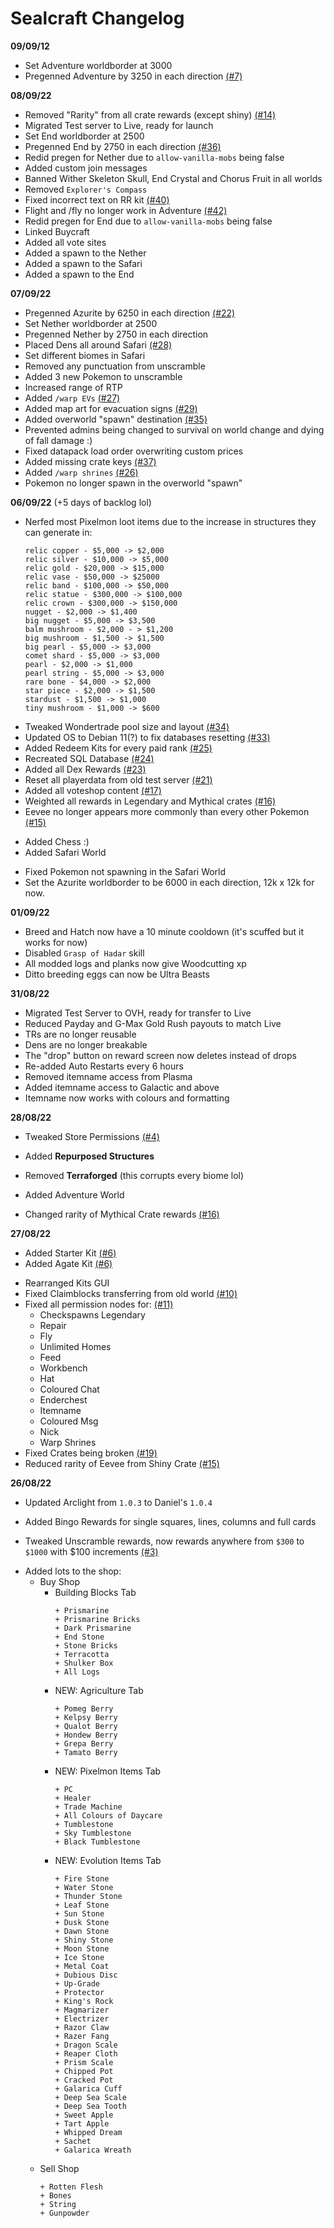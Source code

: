 # Sealcraft Changelog
**__09/09/12__**
- Set Adventure worldborder at 3000
- Pregenned Adventure by 3250 in each direction [(#7)](https://github.com/SansMe69/Sealcraft/issues/7)


**__08/09/22__**
- Removed "Rarity" from all crate rewards (except shiny) [(#14)](https://github.com/SansMe69/Sealcraft/issues/14)
- Migrated Test server to Live, ready for launch
- Set End worldborder at 2500
- Pregenned End by 2750 in each direction [(#36)](https://github.com/SansMe69/Sealcraft/issues/36)
- Redid pregen for Nether due to `allow-vanilla-mobs` being false
- Added custom join messages
- Banned Wither Skeleton Skull, End Crystal and Chorus Fruit in all worlds
- Removed `Explorer's Compass`
- Fixed incorrect text on RR kit [(#40)](https://github.com/SansMe69/Sealcraft/issues/40)
- Flight and /fly no longer work in Adventure [(#42)](https://github.com/SansMe69/Sealcraft/issues/42)
- Redid pregen for End due to `allow-vanilla-mobs` being false
- Linked Buycraft
- Added all vote sites
- Added a spawn to the Nether
- Added a spawn to the Safari
- Added a spawn to the End


**__07/09/22__**
- Pregenned Azurite by 6250 in each direction [(#22)](https://github.com/SansMe69/Sealcraft/issues/22)
- Set Nether worldborder at 2500
- Pregenned Nether by 2750 in each direction
- Placed Dens all around Safari [(#28)](https://github.com/SansMe69/Sealcraft/issues/28)
- Set different biomes in Safari
- Removed any punctuation from unscramble
- Added 3 new Pokemon to unscramble
- Increased range of RTP
- Added `/warp EVs` [(#27)](https://github.com/SansMe69/Sealcraft/issues/27)
- Added map art for evacuation signs [(#29)](https://github.com/SansMe69/Sealcraft/issues/27)
- Added overworld "spawn" destination [(#35)](https://github.com/SansMe69/Sealcraft/issues/35)
- Prevented admins being changed to survival on world change and dying of fall damage :)
- Fixed datapack load order overwriting custom prices
- Added missing crate keys [(#37)](https://github.com/SansMe69/Sealcraft/issues/37)
- Added `/warp shrines` [(#26)](https://github.com/SansMe69/Sealcraft/issues/26)
- Pokemon no longer spawn in the overworld "spawn"


**__06/09/22__** (+5 days of backlog lol)
- Nerfed most Pixelmon loot items due to the increase in structures they can generate in:
	```
	relic copper - $5,000 -> $2,000
	relic silver - $10,000 -> $5,000
	relic gold - $20,000 -> $15,000
	relic vase - $50,000 -> $25000
	relic band - $100,000 -> $50,000
	relic statue - $300,000 -> $100,000
	relic crown - $300,000 -> $150,000
	nugget - $2,000 -> $1,400
	big nugget - $5,000 -> $3,500
	balm mushroom - $2,000 - > $1,200
	big mushroom - $1,500 -> $1,500
	big pearl - $5,000 -> $3,000
	comet shard - $5,000 -> $3,000
	pearl - $2,000 -> $1,000
	pearl string - $5,000 -> $3,000
	rare bone - $4,000 -> $2,000
	star piece - $2,000 -> $1,500
	stardust - $1,500 -> $1,000
	tiny mushroom - $1,000 -> $600
	```
- Tweaked Wondertrade pool size and layout [(#34)](https://github.com/SansMe69/Sealcraft/issues/34)
- Updated OS to Debian 11(?) to fix databases resetting [(#33)](https://github.com/SansMe69/Sealcraft/issues/33)
- Added Redeem Kits for every paid rank [(#25)](https://github.com/SansMe69/Sealcraft/issues/25)
- Recreated SQL Database [(#24)](https://github.com/SansMe69/Sealcraft/issues/24)
- Added all Dex Rewards [(#23)](https://github.com/SansMe69/Sealcraft/issues/23)
- Reset all playerdata from old test server [(#21)](https://github.com/SansMe69/Sealcraft/issues/21)
- Added all voteshop content [(#17)](https://github.com/SansMe69/Sealcraft/issues/17)
- Weighted all rewards in Legendary and Mythical crates [(#16)](https://github.com/SansMe69/Sealcraft/issues/16)
- Eevee no longer appears more commonly than every other Pokemon [(#15)](https://github.com/SansMe69/Sealcraft/issues/15)
+ Added Chess :)
+ Added Safari World
- Fixed Pokemon not spawning in the Safari World
- Set the Azurite worldborder to be 6000 in each direction, 12k x 12k for now.


**__01/09/22__**
- Breed and Hatch now have a 10 minute cooldown (it's scuffed but it works for now)
- Disabled `Grasp of Hadar` skill
- All modded logs and planks now give Woodcutting xp
- Ditto breeding eggs can now be Ultra Beasts


**__31/08/22__**
- Migrated Test Server to OVH, ready for transfer to Live
- Reduced Payday and G-Max Gold Rush payouts to match Live
- TRs are no longer reusable
- Dens are no longer breakable
- The "drop" button on reward screen now deletes instead of drops
- Re-added Auto Restarts every 6 hours
- Removed itemname access from Plasma
- Added itemname access to Galactic and above
- Itemname now works with colours and formatting


**__28/08/22__**
- Tweaked Store Permissions [(#4)](https://github.com/SansMe69/Sealcraft/issues/4)
+ Added **Repurposed Structures**
- Removed **Terraforged** (this corrupts every biome lol)
+ Added Adventure World
- Changed rarity of Mythical Crate rewards [(#16)](https://github.com/SansMe69/Sealcraft/issues/16)


**__27/08/22__**
+ Added Starter Kit [(#6)](https://github.com/SansMe69/Sealcraft/issues/6)
+ Added Agate Kit [(#6)](https://github.com/SansMe69/Sealcraft/issues/6)
- Rearranged Kits GUI
- Fixed Claimblocks transferring from old world [(#10)](https://github.com/SansMe69/Sealcraft/issues/10)
- Fixed all permission nodes for: [(#11)](https://github.com/SansMe69/Sealcraft/issues/11)
	- Checkspawns Legendary
	- Repair
	- Fly
	- Unlimited Homes
	- Feed
	- Workbench
	- Hat
	- Coloured Chat
	- Enderchest
	- Itemname
	- Coloured Msg
	- Nick
	- Warp Shrines
- Fixed Crates being broken [(#19)](https://github.com/SansMe69/Sealcraft/issues/19)
- Reduced rarity of Eevee from Shiny Crate [(#15)](https://github.com/SansMe69/Sealcraft/issues/15)


**__26/08/22__**
- Updated Arclight from `1.0.3` to Daniel's `1.0.4`
+ Added Bingo Rewards for single squares, lines, columns and full cards
- Tweaked Unscramble rewards, now rewards anywhere from `$300` to `$1000` with $100 increments [(#3)](https://github.com/SansMe69/Sealcraft/issues/3)
+ Added lots to the shop:
	- Buy Shop
		- Building Blocks Tab
			```
			+ Prismarine
			+ Prismarine Bricks
			+ Dark Prismarine
			+ End Stone
			+ Stone Bricks
			+ Terracotta
			+ Shulker Box
			+ All Logs
			``` 
		+ NEW: Agriculture Tab
			```
			+ Pomeg Berry
			+ Kelpsy Berry
			+ Qualot Berry
			+ Hondew Berry
			+ Grepa Berry
			+ Tamato Berry
			```
		+ NEW: Pixelmon Items Tab
			```
			+ PC
			+ Healer
			+ Trade Machine
			+ All Colours of Daycare
			+ Tumblestone
			+ Sky Tumblestone
			+ Black Tumblestone
			```
		+ NEW: Evolution Items Tab
			```
			+ Fire Stone
			+ Water Stone
			+ Thunder Stone
			+ Leaf Stone
			+ Sun Stone
			+ Dusk Stone
			+ Dawn Stone
			+ Shiny Stone
			+ Moon Stone
			+ Ice Stone
			+ Metal Coat
			+ Dubious Disc
			+ Up-Grade
			+ Protector
			+ King's Rock
			+ Magmarizer
			+ Electrizer
			+ Razor Claw
			+ Razer Fang
			+ Dragon Scale
			+ Reaper Cloth
			+ Prism Scale
			+ Chipped Pot
			+ Cracked Pot
			+ Galarica Cuff
			+ Deep Sea Scale
			+ Deep Sea Tooth
			+ Sweet Apple
			+ Tart Apple
			+ Whipped Dream
			+ Sachet
			+ Galarica Wreath
			```
	- Sell Shop
		```
		+ Rotten Flesh
		+ Bones
		+ String
		+ Gunpowder
		```